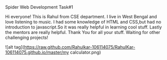 Spider Web Development Task#1

Hi everyone! This is Rahul from CSE department.
I live in West Bengal and love listening to music.
I had some knowledge of HTML and CSS,but had no introduction to javascript.So it was really helpful in learning cool stuff.
Lastly the mentors are really helpful.
Thank You for all your stuff.
Waiting for other challenging projects!


![alt tag](https://raw.github.com/Rahulkar-106114075/RahulKar-106114075.github.io/master/my calculator.png)
